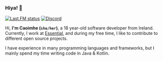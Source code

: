 ### Hiya! 👋
<div>
  
[![Last.FM status](https://badges.lastfm.workers.dev/last-played?user=caoimhereal&style=for-the-badge&logo=spotify&color=%231DB954)](https://www.last.fm/user/caoimhereal)
[![Discord](https://img.shields.io/static/v1?label=Discord&message=caoimhe.byrne&color=%235865F2&logo=discord&style=for-the-badge)](https://discord.com/users/843135686173392946)
  
</div>

Hi, **I'm Caoimhe (`she/her`)**, a 18 year-old software developer from Ireland. Currently, I work at [Essential](https://essential.gg), and during my free time, I like to contribute to different open source projects.

I have experience in many programming languages and frameworks, but I mainly spend my time writing code in Java & Kotlin.
